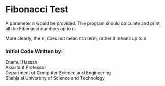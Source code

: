Fibonacci Test
==============

A parameter n would be provided. The program should calculate and print all the Fibonacci numbers up to n. 

More clearly, the n, does not mean nth term, rather it means up to n.

### Initial Code Written by:

Enamul Hassan  
Assistant Professor  
Department of Computer Science and Engineering  
Shahjalal University of Science and Technology

